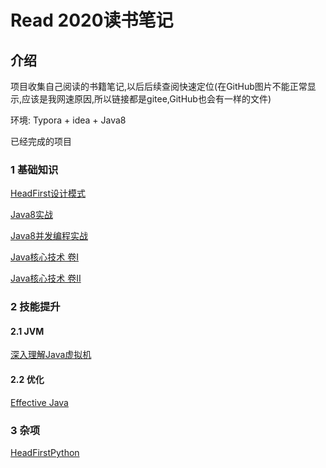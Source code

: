 # Read 2020读书笔记

## 介绍
 项目收集自己阅读的书籍笔记,以后后续查阅快速定位(在GitHub图片不能正常显示,应该是我网速原因,所以链接都是gitee,GitHub也会有一样的文件)

环境: Typora + idea +  Java8 

已经完成的项目

### 1 基础知识

[HeadFirst设计模式](https://gitee.com/lihuadaiyu/read/blob/master/HeadFirst%E8%AE%BE%E8%AE%A1%E6%A8%A1%E5%BC%8F/HeadFirst%E8%AE%BE%E8%AE%A1%E6%A8%A1%E5%BC%8F.md)

[Java8实战](https://gitee.com/lihuadaiyu/read/blob/master/Java8%E5%AE%9E%E6%88%98/Java8%E5%AE%9E%E6%88%98%20%E7%AC%94%E8%AE%B0.md)

[Java8并发编程实战](https://gitee.com/lihuadaiyu/read/blob/master/Java%E5%B9%B6%E5%8F%91%E7%BC%96%E7%A8%8B%E5%AE%9E%E6%88%98/Java%E5%B9%B6%E5%8F%91%E7%BC%96%E7%A8%8B%E5%AE%9E%E6%88%98%20%E7%AC%94%E8%AE%B0.md)

[Java核心技术 卷Ⅰ](https://gitee.com/lihuadaiyu/read/blob/master/Java%E6%A0%B8%E5%BF%83%E6%8A%80%E6%9C%AF_%E5%8D%B71/Java%E6%A0%B8%E5%BF%83%E6%8A%80%E6%9C%AF_%E5%8D%B71.md)

[Java核心技术 卷Ⅱ](https://gitee.com/lihuadaiyu/read/blob/master/Java%E6%A0%B8%E5%BF%83%E6%8A%80%E6%9C%AF_%E5%8D%B72/Java%E6%A0%B8%E5%BF%83%E6%8A%80%E6%9C%AF_%E5%8D%B72_%E9%AB%98%E7%BA%A7%E7%89%B9%E6%80%A7.md)

### 2 技能提升

#### 2.1 JVM

[深入理解Java虚拟机](https://gitee.com/lihuadaiyu/read/blob/master/%E6%B7%B1%E5%85%A5%E7%90%86%E8%A7%A3Java%E8%99%9A%E6%8B%9F%E6%9C%BA/%E6%B7%B1%E5%85%A5%E7%90%86%E8%A7%A3Java%E8%99%9A%E6%8B%9F%E6%9C%BA.md)

#### 2.2 优化

[Effective Java](https://gitee.com/lihuadaiyu/read/blob/master/Effective%20Java/Effective%20Java.md)

### 3 杂项

[HeadFirstPython](https://gitee.com/lihuadaiyu/read/blob/master/HeadFirstPython/HeadFirstPython.md)

